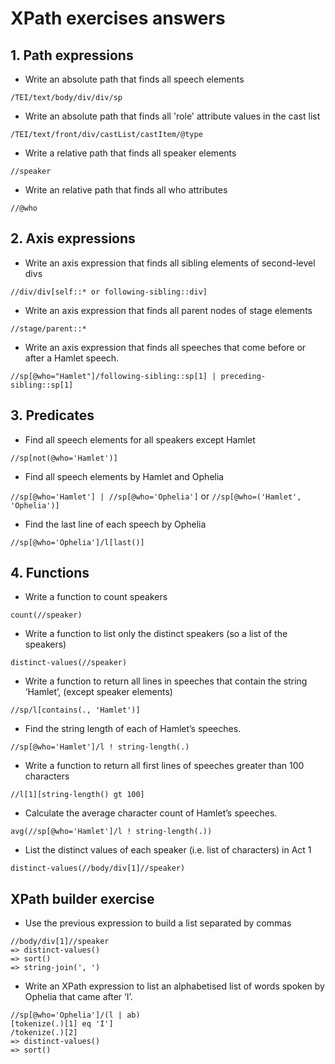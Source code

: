 # XPath exercises answers

## 1. Path expressions 

- Write an absolute path that finds all speech elements

`/TEI/text/body/div/div/sp`

- Write an absolute path that finds all 'role' attribute values in the cast list

`/TEI/text/front/div/castList/castItem/@type`

- Write a relative path that finds all speaker elements

`//speaker`

- Write an relative path that finds all who attributes

`//@who`

## 2. Axis expressions

- Write an axis expression that finds all sibling elements of second-level divs

`//div/div[self::* or following-sibling::div]`

- Write an axis expression that finds all parent nodes of stage elements

`//stage/parent::*`

- Write an axis expression that finds all speeches that come before or after a Hamlet speech.

`//sp[@who="Hamlet"]/following-sibling::sp[1] | preceding-sibling::sp[1]`

## 3. Predicates

- Find all speech elements for all speakers except Hamlet

`//sp[not(@who='Hamlet')]`
- Find all speech elements by Hamlet and Ophelia

`//sp[@who='Hamlet'] | //sp[@who='Ophelia']` or `//sp[@who=('Hamlet', 'Ophelia')]`

- Find the last line of each speech by Ophelia

`//sp[@who='Ophelia']/l[last()]`

## 4. Functions

- Write a function to count speakers

`count(//speaker)`

- Write a function to list only the distinct speakers (so a list of the speakers)

`distinct-values(//speaker)`

- Write a function to return all lines in speeches that contain the string ‘Hamlet’, (except speaker elements)

`//sp/l[contains(., 'Hamlet')]`

- Find the string length of each of Hamlet’s speeches.

`//sp[@who='Hamlet']/l ! string-length(.)`

- Write a function to return all first lines of speeches greater than 100 characters

`//l[1][string-length() gt 100]`

- Calculate the average character count of Hamlet’s speeches.

`avg(//sp[@who='Hamlet']/l ! string-length(.))`

- List the distinct values of each speaker (i.e. list of characters) in Act 1

`distinct-values(//body/div[1]//speaker)`

## XPath builder exercise

- Use the previous expression to build a list separated by commas

```
//body/div[1]//speaker
=> distinct-values()
=> sort()
=> string-join(', ')
```
 
- Write an XPath expression to list an alphabetised list of words spoken by Ophelia that came after ‘I’.

```
//sp[@who='Ophelia']/(l | ab)
[tokenize(.)[1] eq 'I']
/tokenize(.)[2]
=> distinct-values()
=> sort()
```
